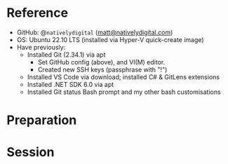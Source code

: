 # Reference
 - GitHub: @`nativelydigital` (matt@nativelydigital.com)
 - OS: Ubuntu 22.10 LTS (installed via Hyper-V quick-create image)
 - Have previously:
    - Installed Git (2.34.1) via apt
        - Set GitHub config (above), and VI(M) editor.
        - Created new SSH keys (passphrase with "!")
    - Installed VS Code via download; installed C# & GitLens extensions
    - Installed .NET SDK 6.0 via apt
    - Installed Git status Bash prompt and my other bash customisations

# Preparation

# Session

